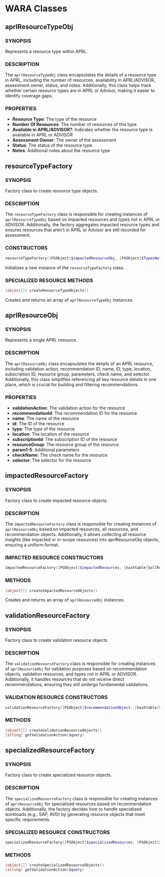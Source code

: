 ﻿# WARA Classes

## aprlResourceTypeObj

### SYNOPSIS

Represents a resource type within APRL.

### DESCRIPTION

The `aprlResourceTypeObj` class encapsulates the details of a resource type in APRL, including the number of resources, availability in APRL/ADVISOR, assessment owner, status, and notes. Additionally, this class helps track whether certain resource types are in APRL or Advisor, making it easier to identify coverage gaps.

### PROPERTIES

- **Resource Type**: The type of the resource
- **Number Of Resources**: The number of resources of this type
- **Available in APRL/ADVISOR?**: Indicates whether the resource type is available in APRL or ADVISOR
- **Assessment Owner**: The owner of the assessment
- **Status**: The status of the resource type
- **Notes**: Additional notes about the resource type

## resourceTypeFactory

### SYNOPSIS

Factory class to create resource type objects.

### DESCRIPTION

The `resourceTypeFactory` class is responsible for creating instances of `aprlResourceTypeObj` based on impacted resources and types not in APRL or ADVISOR. Additionally, the factory aggregates impacted resource types and ensures resources that aren't in APRL or Advisor are still recorded for assessment.

### CONSTRUCTORS

```powershell
resourceTypeFactory([PSObject]$impactedResourceObj, [PSObject]$TypesNotInAPRLOrAdvisor)
```

Initializes a new instance of the `resourceTypeFactory` class.

### SPECIALIZED RESOURCE METHODS

```powershell
[object[]] createResourceTypeObjects()
```

Creates and returns an array of `aprlResourceTypeObj` instances.

## aprlResourceObj

### SYNOPSIS

Represents a single APRL resource.

### DESCRIPTION

The `aprlResourceObj` class encapsulates the details of an APRL resource, including validation action, recommendation ID, name, ID, type, location, subscription ID, resource group, parameters, check name, and selector. Additionally, this class simplifies referencing all key resource details in one place, which is crucial for building and filtering recommendations.

### PROPERTIES

- **validationAction**: The validation action for the resource
- **recommendationId**: The recommendation ID for the resource
- **name**: The name of the resource
- **id**: The ID of the resource
- **type**: The type of the resource
- **location**: The location of the resource
- **subscriptionId**: The subscription ID of the resource
- **resourceGroup**: The resource group of the resource
- **param1-5**: Additional parameters
- **checkName**: The check name for the resource
- **selector**: The selector for the resource

## impactedResourceFactory

### SYNOPSIS

Factory class to create impacted resource objects.

### DESCRIPTION

The `impactedResourceFactory` class is responsible for creating instances of `aprlResourceObj` based on impacted resources, all resources, and recommendation objects. Additionally, it allows collecting all resource insights (like impacted or in-scope resources) into aprlResourceObj objects, ensuring a uniform format.

### IMPACTED RESOURCE CONSTRUCTORS

```powershell
impactedResourceFactory([PSObject]$impactedResources, [hashtable]$allResources, [hashtable]$RecommendationObject)
```

### METHODS

```powershell
[object[]] createImpactedResourceObjects()
```

Creates and returns an array of `aprlResourceObj` instances.

## validationResourceFactory

### SYNOPSIS

Factory class to create validation resource objects.

### DESCRIPTION

The `validationResourceFactory` class is responsible for creating instances of `aprlResourceObj` for validation purposes based on recommendation objects, validation resources, and types not in APRL or ADVISOR. Additionally, it handles resources that do not receive direct recommendations, ensuring they still undergo fundamental validations.

### VALIDATION RESOURCE CONSTRUCTORS

```powershell
validationResourceFactory([PSObject]$recommendationObject, [hashtable]$validationResources, [PSObject]$TypesNotInAPRLOrAdvisor)
```

### METHODS

```powershell
[object[]] createValidationResourceObjects()
[string] getValidationAction($query)
```

## specializedResourceFactory

### SYNOPSIS

Factory class to create specialized resource objects.

### DESCRIPTION

The `specializedResourceFactory` class is responsible for creating instances of `aprlResourceObj` for specialized resources based on recommendation objects. Additionally, the factory decides how to handle specialized workloads (e.g., SAP, AVD) by generating resource objects that meet specific requirements.

### SPECIALIZED RESOURCE CONSTRUCTORS

```powershell
specializedResourceFactory([PSObject]$specializedResources, [PSObject]$RecommendationObject)
```

### METHODS

```powershell
[object[]] createSpecializedResourceObjects()
[string] getValidationAction($query)
```
